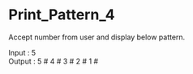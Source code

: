 # Print_Pattern_4

Accept number from user and display below pattern.

Input   :   5     
Output  :   5 # 4 # 3 # 2 # 1 #
